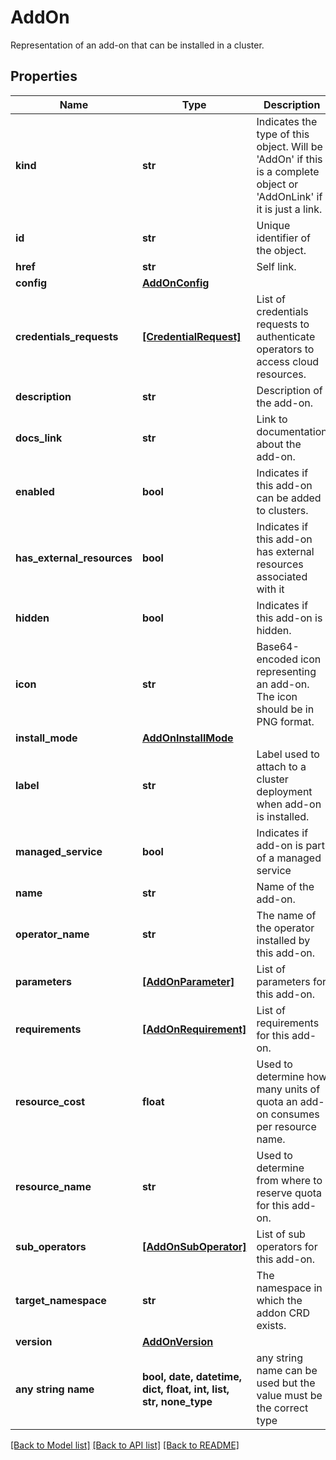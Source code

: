 # AddOn

Representation of an add-on that can be installed in a cluster.

## Properties
Name | Type | Description | Notes
------------ | ------------- | ------------- | -------------
**kind** | **str** | Indicates the type of this object. Will be &#39;AddOn&#39; if this is a complete object or &#39;AddOnLink&#39; if it is just a link. | [optional] 
**id** | **str** | Unique identifier of the object. | [optional] 
**href** | **str** | Self link. | [optional] 
**config** | [**AddOnConfig**](AddOnConfig.md) |  | [optional] 
**credentials_requests** | [**[CredentialRequest]**](CredentialRequest.md) | List of credentials requests to authenticate operators to access cloud resources. | [optional] 
**description** | **str** | Description of the add-on. | [optional] 
**docs_link** | **str** | Link to documentation about the add-on. | [optional] 
**enabled** | **bool** | Indicates if this add-on can be added to clusters. | [optional] 
**has_external_resources** | **bool** | Indicates if this add-on has external resources associated with it | [optional] 
**hidden** | **bool** | Indicates if this add-on is hidden. | [optional] 
**icon** | **str** | Base64-encoded icon representing an add-on. The icon should be in PNG format. | [optional] 
**install_mode** | [**AddOnInstallMode**](AddOnInstallMode.md) |  | [optional] 
**label** | **str** | Label used to attach to a cluster deployment when add-on is installed. | [optional] 
**managed_service** | **bool** | Indicates if add-on is part of a managed service | [optional] 
**name** | **str** | Name of the add-on. | [optional] 
**operator_name** | **str** | The name of the operator installed by this add-on. | [optional] 
**parameters** | [**[AddOnParameter]**](AddOnParameter.md) | List of parameters for this add-on. | [optional] 
**requirements** | [**[AddOnRequirement]**](AddOnRequirement.md) | List of requirements for this add-on. | [optional] 
**resource_cost** | **float** | Used to determine how many units of quota an add-on consumes per resource name. | [optional] 
**resource_name** | **str** | Used to determine from where to reserve quota for this add-on. | [optional] 
**sub_operators** | [**[AddOnSubOperator]**](AddOnSubOperator.md) | List of sub operators for this add-on. | [optional] 
**target_namespace** | **str** | The namespace in which the addon CRD exists. | [optional] 
**version** | [**AddOnVersion**](AddOnVersion.md) |  | [optional] 
**any string name** | **bool, date, datetime, dict, float, int, list, str, none_type** | any string name can be used but the value must be the correct type | [optional]

[[Back to Model list]](../README.md#documentation-for-models) [[Back to API list]](../README.md#documentation-for-api-endpoints) [[Back to README]](../README.md)


